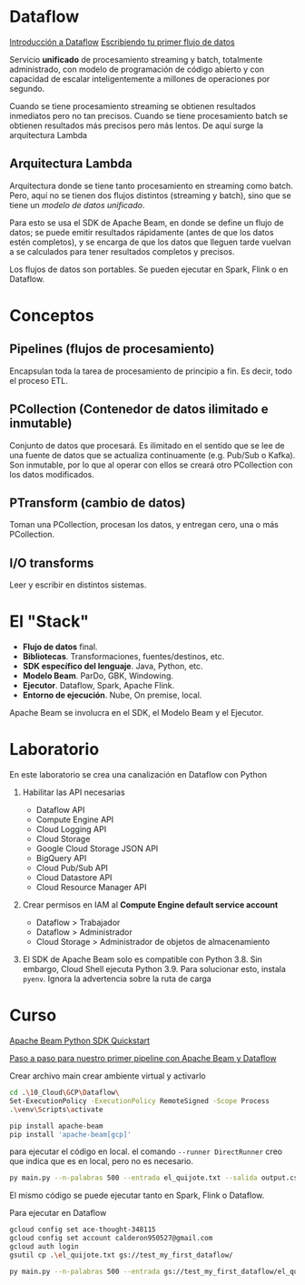 # Dataflow

[Introducción a Dataflow](https://www.youtube.com/watch?v=Bo8ztVTWWA8&ab_channel=GoogleCloudTech)
[Escribiendo tu primer flujo de datos](https://www.youtube.com/watch?v=bGA3QwpF4SU&ab_channel=GoogleCloudTech)

Servicio **unificado** de procesamiento streaming y batch, totalmente administrado, con modelo de programación de código abierto y con capacidad de escalar inteligentemente a millones de operaciones por segundo.

Cuando se tiene procesamiento streaming se obtienen resultados inmediatos pero no tan precisos. Cuando se tiene procesamiento batch se obtienen resultados más precisos pero más lentos. De aquí surge la arquitectura Lambda

## Arquitectura Lambda

Arquitectura donde se tiene tanto procesamiento en streaming como batch. Pero, aquí no se tienen dos flujos distintos (streaming y batch), sino que se tiene un *modelo de datos unificado*.

Para esto se usa el SDK de Apache Beam, en donde se define un flujo de datos; se puede emitir resultados rápidamente (antes de que los datos estén completos), y se encarga de que los datos que lleguen tarde vuelvan a se calculados para tener resultados completos y precisos.

Los flujos de datos son portables. Se pueden ejecutar en Spark, Flink o en Dataflow.

# Conceptos

## Pipelines (flujos de procesamiento)

Encapsulan toda la tarea de procesamiento de principio a fin. Es decir, todo el proceso ETL.

## PCollection (Contenedor de datos ilimitado e inmutable)

Conjunto de datos que procesará. Es ilimitado en el sentido que se lee de una fuente de datos que se actualiza continuamente (e.g. Pub/Sub o Kafka). Son inmutable, por lo que al operar con ellos se creará otro PCollection con los datos modificados.

## PTransform (cambio de datos)

Toman una PCollection, procesan los datos, y entregan cero, una o más PCollection.

## I/O transforms

Leer y escribir en distintos sistemas.


# El "Stack"

* **Flujo de datos** final.
* **Bibliotecas**. Transformaciones, fuentes/destinos, etc.
* **SDK específico del lenguaje**. Java, Python, etc.
* **Modelo Beam**. ParDo, GBK, Windowing.
* **Ejecutor**. Dataflow, Spark, Apache Flink.
* **Entorno de ejecución**. Nube, On premise, local.

Apache Beam se involucra en el SDK, el Modelo Beam y el Ejecutor.


# Laboratorio

En este laboratorio se crea una canalización en Dataflow con Python

1. Habilitar las API necesarias

    - Dataflow API
    - Compute Engine API
    - Cloud Logging API
    - Cloud Storage
    - Google Cloud Storage JSON API
    - BigQuery API
    - Cloud Pub/Sub API
    - Cloud Datastore API
    - Cloud Resource Manager API

1. Crear permisos en IAM al **Compute Engine default service account**

    - Dataflow > Trabajador
    - Dataflow > Administrador
    - Cloud Storage > Administrador de objetos de almacenamiento

1. El SDK de Apache Beam solo es compatible con Python 3.8. Sin embargo, Cloud Shell ejecuta Python 3.9. Para solucionar esto, instala `pyenv`. Ignora la advertencia sobre la ruta de carga 


# Curso

[Apache Beam Python SDK Quickstart](https://www.youtube.com/watch?v=xSgTsKWhU0Y&ab_channel=SoftwareGuru)

[Paso a paso para nuestro primer pipeline con Apache Beam y Dataflow](https://beam.apache.org/get-started/quickstart-py/)

Crear archivo main
crear ambiente virtual y activarlo

```sh
cd .\10_Cloud\GCP\Dataflow\
Set-ExecutionPolicy -ExecutionPolicy RemoteSigned -Scope Process
.\venv\Scripts\activate
```

```sh
pip install apache-beam
pip install 'apache-beam[gcp]'
```

para ejecutar el código en local. el comando `--runner DirectRunner` creo que indica que es en local, pero no es necesario.

```sh
py main.py --n-palabras 500 --entrada el_quijote.txt --salida output.csv
```

El mismo código se puede ejecutar tanto en Spark, Flink o Dataflow.

Para ejecutar en Dataflow

```sh
gcloud config set ace-thought-348115
gcloud config set account calderon950527@gmail.com
gcloud auth login
gsutil cp .\el_quijote.txt gs://test_my_first_dataflow/
```

```sh
py main.py --n-palabras 500 --entrada gs://test_my_first_dataflow/el_quijote.txt --salida gs://test_my_first_dataflow/output.csv --runner DataflowRunner --project ace-thought-348115 --region us-east1 --temp_location gs://test_my_first_dataflow/tmp/
```